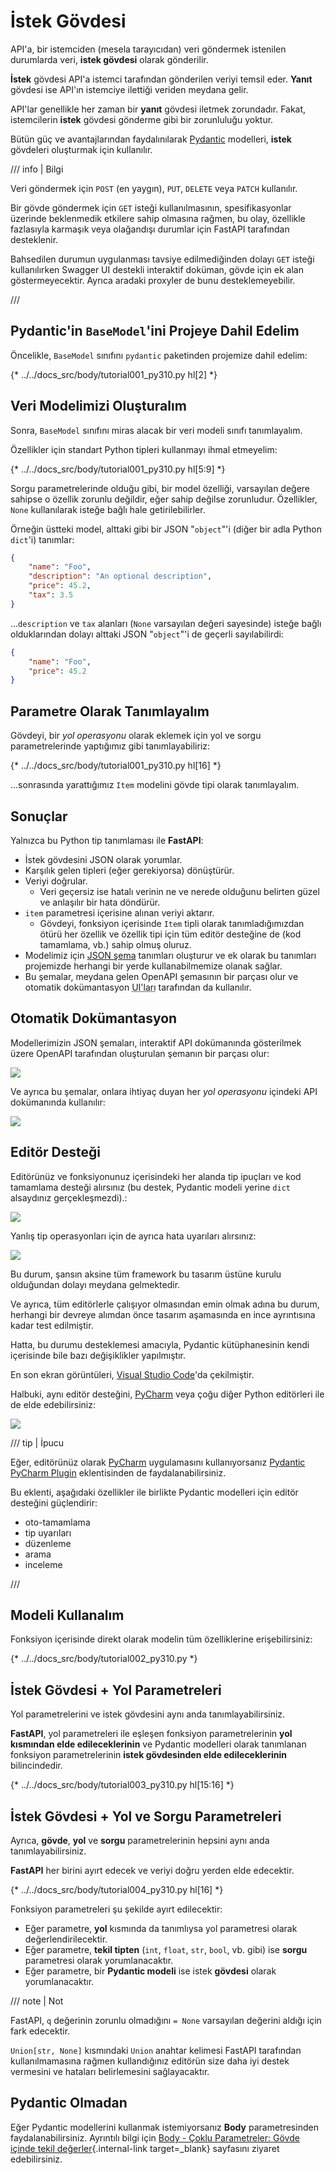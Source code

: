 # İstek Gövdesi

API'a, bir istemciden (mesela tarayıcıdan) veri göndermek istenilen durumlarda veri, **istek gövdesi** olarak gönderilir.

**İstek** gövdesi API'a istemci tarafından gönderilen veriyi temsil eder. **Yanıt** gövdesi ise API'ın istemciye ilettiği veriden meydana gelir.

API'lar genellikle her zaman bir **yanıt** gövdesi iletmek zorundadır. Fakat, istemcilerin **istek** gövdesi gönderme gibi bir zorunluluğu yoktur.

Bütün güç ve avantajlarından faydalınılarak <a href="https://pydantic-docs.helpmanual.io/" class="external-link" target="_blank">Pydantic</a> modelleri, **istek** gövdeleri oluşturmak için kullanılır.

/// info | Bilgi

Veri göndermek için `POST` (en yaygın), `PUT`, `DELETE` veya `PATCH` kullanılır.

Bir gövde göndermek için `GET` isteği kullanılmasının, spesifikasyonlar üzerinde beklenmedik etkilere sahip olmasına rağmen, bu olay, özellikle fazlasıyla karmaşık veya olağandışı durumlar için FastAPI tarafından desteklenir.

Bahsedilen durumun uygulanması tavsiye edilmediğinden dolayı `GET` isteği kullanılırken Swagger UI destekli interaktif doküman, gövde için ek alan göstermeyecektir. Ayrıca aradaki proxyler de bunu desteklemeyebilir.

///

## Pydantic'in `BaseModel`'ini Projeye Dahil Edelim

Öncelikle, `BaseModel` sınıfını `pydantic` paketinden projemize dahil edelim:

{* ../../docs_src/body/tutorial001_py310.py hl[2] *}

## Veri Modelimizi Oluşturalım

Sonra, `BaseModel` sınıfını miras alacak bir veri modeli sınıfı tanımlayalım.

Özellikler için standart Python tipleri kullanmayı ihmal etmeyelim:

{* ../../docs_src/body/tutorial001_py310.py hl[5:9] *}

Sorgu parametrelerinde olduğu gibi, bir model özelliği, varsayılan değere sahipse o özellik zorunlu değildir, eğer sahip değilse zorunludur. Özellikler, `None` kullanılarak  isteğe bağlı hale getirilebilirler.

Örneğin üstteki model, alttaki gibi bir JSON "`object`"'i (diğer bir adla Python `dict`'i) tanımlar:

```JSON
{
    "name": "Foo",
    "description": "An optional description",
    "price": 45.2,
    "tax": 3.5
}
```

...`description` ve `tax` alanları (`None` varsayılan değeri sayesinde) isteğe bağlı olduklarından dolayı alttaki JSON "`object`"'i de geçerli sayılabilirdi:

```JSON
{
    "name": "Foo",
    "price": 45.2
}
```

## Parametre Olarak Tanımlayalım

Gövdeyi, bir *yol operasyonu* olarak eklemek için yol ve sorgu parametrelerinde yaptığımız gibi tanımlayabiliriz:

{* ../../docs_src/body/tutorial001_py310.py hl[16] *}

...sonrasında yarattığımız `Item` modelini gövde tipi olarak tanımlayalım.

## Sonuçlar

Yalnızca bu Python tip tanımlaması ile **FastAPI**:

* İstek gövdesini JSON olarak yorumlar.
* Karşılık gelen tipleri (eğer gerekiyorsa) dönüştürür.
* Veriyi doğrular.
    * Veri geçersiz ise hatalı verinin ne ve nerede olduğunu belirten güzel ve anlaşılır bir hata döndürür.
* `item` parametresi içerisine alınan veriyi aktarır.
    * Gövdeyi, fonksiyon içerisinde `Item` tipli olarak tanımladığımızdan ötürü her özellik ve özellik tipi için tüm editör desteğine de (kod tamamlama, vb.) sahip olmuş oluruz.
* Modelimiz için <a href="https://json-schema.org" class="external-link" target="_blank">JSON şema</a> tanımları oluşturur ve ek olarak bu tanımları projemizde herhangi bir yerde kullanabilmemize olanak sağlar.
* Bu şemalar, meydana gelen OpenAPI şemasının bir parçası olur ve otomatik dokümantasyon <abbr title="User Interface">UI'ları</abbr> tarafından da kullanılır.

## Otomatik Dokümantasyon

Modellerimizin JSON şemaları, interaktif API dokümanında gösterilmek üzere OpenAPI tarafından oluşturulan şemanın bir parçası olur:

<img src="/img/tutorial/body/image01.png">

Ve ayrıca bu şemalar, onlara ihtiyaç duyan her *yol operasyonu* içindeki API dokümanında kullanılır:

<img src="/img/tutorial/body/image02.png">

## Editör Desteği

Editörünüz ve fonksiyonunuz içerisindeki her alanda tip ipuçları ve kod tamamlama desteği alırsınız (bu destek, Pydantic modeli yerine `dict` alsaydınız gerçekleşmezdi).:

<img src="/img/tutorial/body/image03.png">

Yanlış tip operasyonları için de ayrıca hata uyarıları alırsınız:

<img src="/img/tutorial/body/image04.png">

Bu durum, şansın aksine tüm framework bu tasarım üstüne kurulu olduğundan dolayı meydana gelmektedir.

Ve ayrıca, tüm editörlerle çalışıyor olmasından emin olmak adına bu durum, herhangi bir devreye alımdan önce tasarım aşamasında en ince ayrıntısına kadar test edilmiştir.

Hatta, bu durumu desteklemesi amacıyla, Pydantic kütüphanesinin kendi içerisinde bile bazı değişiklikler yapılmıştır.

En son ekran görüntüleri, <a href="https://code.visualstudio.com" class="external-link" target="_blank">Visual Studio Code</a>'da çekilmiştir.

Halbuki, aynı editör desteğini, <a href="https://www.jetbrains.com/pycharm/" class="external-link" target="_blank">PyCharm</a> veya çoğu diğer Python editörleri ile de elde edebilirsiniz:

<img src="/img/tutorial/body/image05.png">

/// tip | İpucu

Eğer, editörünüz olarak <a href="https://www.jetbrains.com/pycharm/" class="external-link" target="_blank">PyCharm</a> uygulamasını kullanıyorsanız <a href="https://github.com/koxudaxi/pydantic-pycharm-plugin/" class="external-link" target="_blank">Pydantic PyCharm Plugin</a> eklentisinden de faydalanabilirsiniz.

Bu eklenti, aşağıdaki özellikler ile birlikte Pydantic modelleri için editör desteğini güçlendirir:

* oto-tamamlama
* tip uyarıları
* düzenleme
* arama
* inceleme

///

## Modeli Kullanalım

Fonksiyon içerisinde direkt olarak modelin tüm özelliklerine erişebilirsiniz:

{* ../../docs_src/body/tutorial002_py310.py *}

## İstek Gövdesi + Yol Parametreleri

Yol parametrelerini ve istek gövdesini aynı anda tanımlayabilirsiniz.

**FastAPI**, yol parametreleri ile eşleşen fonksiyon parametrelerinin **yol kısmından elde edileceklerinin** ve Pydantic modelleri olarak tanımlanan fonksiyon parametrelerinin **istek gövdesinden elde edileceklerinin** bilincindedir.

{* ../../docs_src/body/tutorial003_py310.py hl[15:16] *}

## İstek Gövdesi + Yol ve Sorgu Parametreleri

Ayrıca, **gövde**, **yol** ve **sorgu** parametrelerinin hepsini aynı anda tanımlayabilirsiniz.

**FastAPI** her birini ayırt edecek ve veriyi doğru yerden elde edecektir.

{* ../../docs_src/body/tutorial004_py310.py hl[16] *}

Fonksiyon parametreleri şu şekilde ayırt edilecektir:

* Eğer parametre, **yol** kısmında da tanımlıysa yol parametresi olarak değerlendirilecektir.
* Eğer parametre, **tekil tipten** (`int`, `float`, `str`, `bool`, vb. gibi) ise **sorgu** parametresi olarak yorumlanacaktır.
* Eğer parametre, bir **Pydantic modeli** ise istek **gövdesi** olarak yorumlanacaktır.

/// note | Not

FastAPI, `q` değerinin zorunlu olmadığını `= None` varsayılan değerini aldığı için fark edecektir.

`Union[str, None]` kısmındaki `Union` anahtar kelimesi FastAPI tarafından kullanılmamasına rağmen kullandığınız editörün size daha iyi destek vermesini ve hataları belirlemesini sağlayacaktır.

## Pydantic Olmadan

Eğer Pydantic modellerini kullanmak istemiyorsanız **Body** parametresinden faydalanabilirsiniz. Ayrıntılı bilgi için [Body - Çoklu Parametreler: Gövde içinde tekil değerler](body-multiple-params.md#singular-values-in-body){.internal-link target=_blank} sayfasını ziyaret edebilirsiniz.
